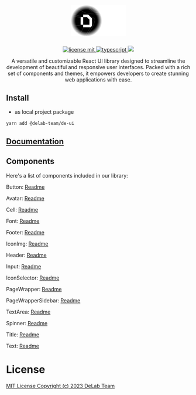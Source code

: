 <h1 align="center">
  <a href="https://github.com/delab-team">
      <img src="./logo.png" width="150" alt="DE-UI logo" />
  </a>
</h1>

<p align="center">
  <a href="LICENSE">
    <img src="https://camo.githubusercontent.com/75c3e724ce69f6c3d1e997e9066547e00cb9000aaf566eadc8a52ab76c7d07f8/68747470733a2f2f696d672e736869656c64732e696f2f6769746875622f6c6963656e73652f64656c61622d7465616d2f636f6e6e6563743f7374796c653d666f722d7468652d6261646765" alt="license mit" />
  </a>
  <a href="TYPESCRIPT">
    <img src="https://img.shields.io/badge/TypeScript-007ACC?style=for-the-badge&logo=typescript&logoColor=white" alt="typescript" />
  </a>
  <a href="NPM">
    <img src="https://img.shields.io/npm/v/@delab-team/de-ui" height="28px" />
  </a>
</p>

<p align="center">
  A versatile and customizable React UI library designed to streamline the development of beautiful and responsive user interfaces. Packed with a rich set of components and themes, it empowers developers to create stunning web applications with ease.
</p>

## Install

- as local project package
```
yarn add @delab-team/de-ui
```

## [Documentation](ui.delabteam.com/)

## Components
Here's a list of components included in our library:

Button: [Readme](https://github.com/delab-team/de-ui/blob/main/src/components/button/Readme.md)

Avatar: [Readme](https://github.com/delab-team/de-ui/blob/main/src/components/avatar/Readme.md)

Cell: [Readme](https://github.com/delab-team/de-ui/blob/main/src/components/cell/Readme.md)

Font: [Readme](https://github.com/delab-team/de-ui/blob/main/src/components/font/Readme.md)

Footer: [Readme](https://github.com/delab-team/de-ui/blob/main/src/components/footer/Readme.md)

IconImg: [Readme](https://github.com/delab-team/de-ui/blob/main/src/components/icon-img/Readme.md)

Header: [Readme](https://github.com/delab-team/de-ui/blob/main/src/components/header/Readme.md)

Input: [Readme](https://github.com/delab-team/de-ui/blob/main/src/components/input/Readme.md)

IconSelector: [Readme](https://github.com/delab-team/de-ui/blob/main/src/components/icon-selector/Readme.md)

PageWrapper: [Readme](https://github.com/delab-team/de-ui/blob/main/src/components/page-wrapper/Readme.md)

PageWrapperSidebar: [Readme](https://github.com/delab-team/de-ui/blob/main/src/components/page-wrapper-sidebar/Readme.md)

TextArea: [Readme](https://github.com/delab-team/de-ui/blob/main/src/components/textarea/Readme.md)

Spinner: [Readme](https://github.com/delab-team/de-ui/blob/main/src/components/spinner/Readme.md)

Title: [Readme](https://github.com/delab-team/de-ui/blob/main/src/components/title/Readme.md)

Text: [Readme](https://github.com/delab-team/de-ui/blob/main/src/components/text/Readme.md)

# License

[MIT License Copyright (c) 2023 DeLab Team](LICENSE)
